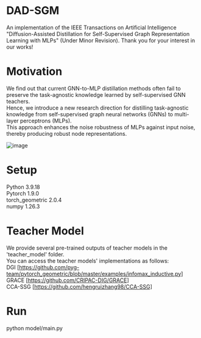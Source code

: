 # DAD-SGM
An implementation of the IEEE Transactions on Artificial Intelligence "Diffusion-Assisted Distillation for Self-Supervised
Graph Representation Learning with MLPs" (Under Minor Revision).
Thank you for your interest in our works!  

# Motivation
We find out that current GNN-to-MLP distillation methods often fail to preserve the task-agnostic knowledge learned by self-supervised GNN teachers.  
Hence, we introduce a new research direction for distilling task-agnostic knowledge from self-supervised graph neural networks (GNNs) to multi-layer perceptrons (MLPs).  
This approach enhances the noise robustness of MLPs against input noise, thereby producing robust node representations.  

![image](https://github.com/user-attachments/assets/62a9d532-e3ab-4bca-8a79-a8c5b59495de)


# Setup
Python 3.9.18   
Pytorch 1.9.0  
torch_geometric 2.0.4  
numpy 1.26.3  

# Teacher Model
We provide several pre-trained outputs of teacher models in the 'teacher_model' folder.  
You can access the teacher models' implementations as follows:  
DGI [https://github.com/pyg-team/pytorch_geometric/blob/master/examples/infomax_inductive.py]  
GRACE [https://github.com/CRIPAC-DIG/GRACE]  
CCA-SSG [https://github.com/hengruizhang98/CCA-SSG]  

# Run
python model/main.py

